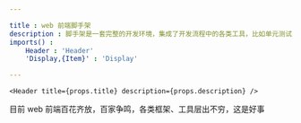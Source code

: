 ```yaml
---

title : web 前端脚手架
description : 脚手架是一套完整的开发环境，集成了开发流程中的各类工具，比如单元测试、代码打包压缩等等
imports() : 
    Header : 'Header'
    'Display,{Item}' : 'Display'

---
```


```render
<Header title={props.title} description={props.description} />
```

目前 web 前端百花齐放，百家争鸣，各类框架、工具层出不穷，这是好事